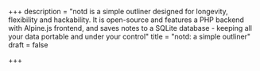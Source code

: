 +++
description = "notd is a simple outliner designed for longevity, flexibility and hackability. It is open-source and features a PHP backend with Alpine.js frontend, and saves notes to a SQLite database - keeping all your data portable and under your control"
title = "notd: a simple outliner"
draft = false

+++

